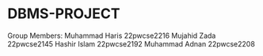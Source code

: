 # DBMS-PROJECT

Group Members:
Muhammad Haris  22pwcse2216
Mujahid Zada  22pwcse2145
Hashir Islam 22pwcse2192
Muhammad Adnan 22pwcse2208
